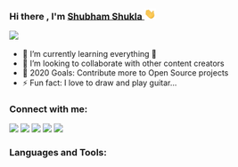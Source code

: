 ### Hi there , I'm <a href="https://www.linkedin.com/in/shubhin151/">Shubham Shukla </a> <img src="https://raw.githubusercontent.com/ABSphreak/ABSphreak/master/gifs/Hi.gif" width="4%"></a>
<a href="https://github.com/shubh-151/">
            <img src="https://komarev.com/ghpvc/?username=shubh-151">
        </a>

- 🌱 I’m currently learning everything 🤣
- 👯 I’m looking to collaborate with other content creators
- 🥅 2020 Goals: Contribute more to Open Source projects
- ⚡ Fun fact: I love to draw and play guitar...


### Connect with me:

<a href="https://www.linkedin.com/in/shubhin151/"><img src="logo/linkedin.png" width="40" /></a>
<a href="https://github.com/shubh-151/"><img src="logo/github-logo.png" width="40" /></a>
<a href="https://www.facebook.com/shubham.shukla.52035772/"><img src="logo/facebook.png" width="40" /></a>
<a href="https://twitter.com/SHUBHAM90411190"><img src="logo/twitter.png" width="40" /></a>
<a href="https://www.instagram.com/shubhin1511/"><img src="logo/instagram.png" width="40" /></a>
<br>

### Languages and Tools:




